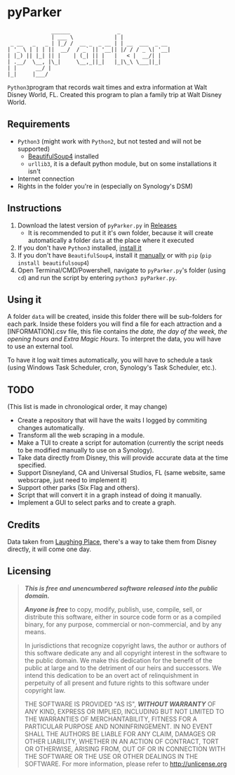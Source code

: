 # pyParker

                  ______               _                
                  | ___ \             | |               
     _ __   _   _ | |_/ /  __ _  _ __ | | __  ___  _ __ 
    | '_ \ | | | ||  __/  / _` || '__|| |/ / / _ \| '__|
    | |_) || |_| || |    | (_| || |   |   < |  __/| |   
    | .__/  \__, |\_|     \__,_||_|   |_|\_\ \___||_|   
    | |      __/ |                                      
    |_|     |___/    

`Python3`program that records wait times and extra information at Walt Disney World, FL. Created this program to plan a family trip at Walt Disney World.

## Requirements

- `Python3` (might work with `Python2`, but not tested and will not be supported)
  - [BeautifulSoup4](https://www.crummy.com/software/BeautifulSoup/) installed
  - `urllib3`, it is a default python module, but on some installations it isn't
- Internet connection
- Rights in the folder you're in (especially on Synology's DSM)

## Instructions

1. Download the latest version of `pyParker.py` in [Releases](https://github.com/BourgonLaurent/pyParker/releases)
    - It is recommended to put it it's own folder, because it will create automatically a folder `data` at the place where it executed
2. If you don't have `Python3` installed, [install it](https://www.python.org/downloads/)
3. If you don't have `BeautifulSoup4`, install it [manually](https://www.crummy.com/software/BeautifulSoup/) or with `pip` (`pip install beautifulsoup4`)
4. Open Terminal/CMD/Powershell, navigate to `pyParker.py`'s folder (using `cd`) and run the script by entering `python3 pyParker.py`.

## Using it

A folder `data` will be created, inside this folder there will be sub-folders for each park. Inside these folders you will find a file for each attraction and a [INFORMATION].csv file, this file contains *the date, the day of the week, the opening hours and Extra Magic Hours.* To interpret the data, you will have to use an external tool.

To have it log wait times automatically, you will have to schedule a task (using Windows Task Scheduler, cron, Synology's Task Scheduler, etc.).

## TODO

(This list is made in chronological order, it may change)

- Create a repository that will have the waits I logged by commiting changes automatically.
- Transform all the web scraping in a module.
- Make a TUI to create a script for automation (currently the script needs to be modified manually to use on a Synology).
- Take data directly from Disney, this will provide accurate data at the time specified.
- Support Disneyland, CA and Universal Studios, FL (same website, same webscrape, just need to implement it)
- Support other parks (Six Flag and others).
- Script that will convert it in a graph instead of doing it manually.
- Implement a GUI to select parks and to create a graph.

## Credits

Data taken from [Laughing Place](http://laughingplace.com), there's a way to take them from Disney directly, it will come one day.

## Licensing

> _**This is free and unencumbered software released into the public domain.**_
>
> _**Anyone is free**_ to copy, modify, publish, use, compile, sell, or distribute this software, either in source code form or as a compiled binary, for any purpose, commercial or non-commercial, and by any means.
>
> In jurisdictions that recognize copyright laws, the author or authors of this software dedicate any and all copyright interest in the software to the public domain. We make this dedication for the benefit of the public at large and to the detriment of our heirs and successors. We intend this dedication to be an overt act of relinquishment in perpetuity of all present and future rights to this software under copyright law.
>
> THE SOFTWARE IS PROVIDED "AS IS", _**WITHOUT WARRANTY**_ OF ANY KIND, EXPRESS OR IMPLIED, INCLUDING BUT NOT LIMITED TO THE WARRANTIES OF MERCHANTABILITY, FITNESS FOR A PARTICULAR PURPOSE AND NONINFRINGEMENT. IN NO EVENT SHALL THE AUTHORS BE LIABLE FOR ANY CLAIM, DAMAGES OR OTHER LIABILITY, WHETHER IN AN ACTION OF CONTRACT, TORT OR OTHERWISE, ARISING FROM, OUT OF OR IN CONNECTION WITH THE SOFTWARE OR THE USE OR OTHER DEALINGS IN THE SOFTWARE.
> For more information, please refer to <http://unlicense.org>
